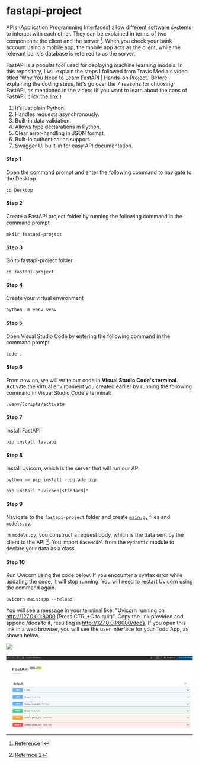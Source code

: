 # fastapi-project

APIs (Application Programming Interfaces) allow different software systems to interact with each other. They can be explained in terms of two components: the client and the server [^1]. When you check your bank account using a mobile app, the mobile app acts as the client, while the relevant bank's database is referred to as the server.

FastAPI is a popular tool used for deploying machine learning models. In this repository, I will explain the steps I followed from Travis Media's video titled '[Why You Need to Learn FastAPI | Hands-on Project](https://www.youtube.com/watch?v=cbASjoZZGIw).' Before explaining the coding steps, let's go over the 7 reasons for choosing FastAPI, as mentioned in the video: (If you want to learn about the cons of FastAPI, click the [link](https://medium.com/sciforce/serving-ml-model-as-an-api-sharing-our-experience-aab8fbfdc27d).)

1.  It’s just plain Python.
2.  Handles requests asynchronously.
3.  Built-in data validation.
4.  Allows type declarations in Python.
5.  Clear error-handling in JSON format.
6.  Built-in authentication support.
7.  Swagger UI built-in for easy API documentation.

#### Step 1
Open the command prompt and enter the following command to navigate to the Desktop

```
cd Desktop
```
#### Step 2 
Create a FastAPI project folder by running the following command in the command prompt


```
mkdir fastapi-project
```

#### Step 3 
Go to fastapi-project folder

```
cd fastapi-project

```
#### Step 4

Create your virtual environment

```
python -m venv venv
```
#### Step 5

Open Visual Studio Code by entering the following command in the command prompt

```
code .
```

#### Step 6

From now on, we will write our code in __Visual Studio Code's terminal__. Activate the virtual environment you created earlier by running the following command in Visual Studio Code's terminal:
```
.venv/Scripts/activate
```

#### Step 7

Install FastAPI

```
pip install fastapi
```

#### Step 8

Install Uvicorn, which is the server that will run our API

```
python -m pip install -upgrade pip
```

```
pip install "uvicorn[standard]"

```

#### Step 9

Navigate to the ```fastapi-project``` folder and create  [```main.py```](https://github.com/f-kuzey-edes-huyal/fastapi-project/blob/main/main.py) files and [```models.py```](https://github.com/f-kuzey-edes-huyal/fastapi-project/blob/main/models.py). 

In ```models.py```, you construct a request body, which is the data sent by the client to the API [^2]. You import ```BaseModel``` from the ```Pydantic``` module to declare your data as a class. 

#### Step 10
Run Uvicorn using the code below. If you encounter a syntax error while updating the code, it will stop running. You will need to restart Uvicorn using the command again. 

```
uvicorn main:app --reload

```
You will see a message in your terminal like: "Uvicorn running on http://127.0.0.1:8000 (Press CTRL+C to quit)". Copy the link provided and append /docs to it, resulting in http://127.0.0.1:8000/docs. If you open this link in a web browser, you will see the user interface for your Todo App, as shown below.

<img src="[https://github.com/favicon.ico](https://github.com/f-kuzey-edes-huyal/fastapi-project/blob/main/fastapi_img.png)" width="15">

![screenshot](https://github.com/f-kuzey-edes-huyal/fastapi-project/blob/main/fastapi_img.png)


[^1]: [Reference 1](https://aws.amazon.com/what-is/api/)
[^2]: [Refernce 2](https://fastapi.tiangolo.com/tutorial/body/)
